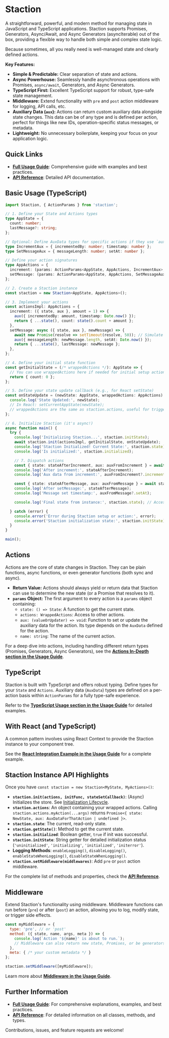 # Staction

A straightforward, powerful, and modern method for managing state in JavaScript and TypeScript applications. Staction supports Promises, Generators, Async/Await, and Async Generators (asyncIterable) out of the box, providing a flexible way to handle both simple and complex state logic.

Because sometimes, all you really need is well-managed state and clearly defined actions.

**Key Features:**

*   **Simple & Predictable:** Clear separation of state and actions.
*   **Async Powerhouse:** Seamlessly handle asynchronous operations with Promises, `async/await`, Generators, and Async Generators.
*   **TypeScript First:** Excellent TypeScript support for robust, type-safe state management.
*   **Middleware:** Extend functionality with `pre` and `post` action middleware for logging, API calls, etc.
*   **Auxiliary Data (`aux`):** Actions can return custom auxiliary data alongside state changes. This data can be of any type and is defined per action, perfect for things like new IDs, operation-specific status messages, or metadata.
*   **Lightweight:** No unnecessary boilerplate, keeping your focus on your application logic.

## Quick Links

*   **[Full Usage Guide](./USAGE_GUIDE.md)**: Comprehensive guide with examples and best practices.
*   **[API Reference](./API_REFERENCE.md)**: Detailed API documentation.

## Basic Usage (TypeScript)

```typescript
import Staction, { ActionParams } from 'staction';

// 1. Define your State and Actions types
type AppState = {
  count: number;
  lastMessage?: string;
};

// Optional: Define AuxData types for specific actions if they use `aux`
type IncrementAux = { incrementedBy: number; timestamp: number };
type SetMessageAux = { messageLength: number; setAt: number };

// Define your action signatures
type AppActions = {
  increment: (params: ActionParams<AppState, AppActions, IncrementAux>, amount?: number) => AppState;
  setMessage: (params: ActionParams<AppState, AppActions, SetMessageAux>, newMessage: string) => Promise<AppState>;
};

// 2. Create a Staction instance
const staction = new Staction<AppState, AppActions>();

// 3. Implement your actions
const actionsImpl: AppActions = {
  increment: ({ state, aux }, amount = 1) => {
    aux({ incrementedBy: amount, timestamp: Date.now() });
    return { ...state(), count: state().count + amount };
  },
  setMessage: async ({ state, aux }, newMessage) => {
    await new Promise(resolve => setTimeout(resolve, 50)); // Simulate async work
    aux({ messageLength: newMessage.length, setAt: Date.now() });
    return { ...state(), lastMessage: newMessage };
  },
};

// 4. Define your initial state function
const getInitialState = (/* wrappedActions */): AppState => {
  // You can use wrappedActions here if needed for initial setup actions
  return { count: 0 };
};

// 5. Define your state update callback (e.g., for React setState)
const onStateUpdate = (newState: AppState, wrappedActions: AppActions) => {
  console.log('State Updated:', newState);
  // In React: setCurrentAppState(newState);
  // wrappedActions are the same as staction.actions, useful for triggering follow-up actions from callback if necessary
};

// 6. Initialize Staction (it's async!)
async function main() {
  try {
    console.log('Initializing Staction...', staction.initState);
    await staction.init(actionsImpl, getInitialState, onStateUpdate);
    console.log('Staction Initialized! Current State:', staction.state);
    console.log('Is initialized:', staction.initialized);

    // 7. Dispatch actions
    const { state: stateAfterIncrement, aux: auxFromIncrement } = await staction.actions.increment(5);
    console.log('After increment:', stateAfterIncrement);
    console.log('Aux data from increment:', auxFromIncrement?.incrementedBy); // 5

    const { state: stateAfterMessage, aux: auxFromMessage } = await staction.actions.setMessage('Hello Staction!');
    console.log('After setMessage:', stateAfterMessage);
    console.log('Message set timestamp:', auxFromMessage?.setAt);

    console.log('Final state from instance:', staction.state); // Access current state directly

  } catch (error) {
    console.error('Error during Staction setup or action:', error);
    console.error('Staction initialization state:', staction.initState);
  }
}

main();
```

## Actions

Actions are the core of state changes in Staction. They can be plain functions, async functions, or even generator functions (both sync and async).

*   **Return Value:** Actions should always yield or return data that Staction can use to determine the new state (or a Promise that resolves to it).
*   **`params` Object:** The first argument to every action is a `params` object containing:
    *   `state: () => State`: A function to get the current state.
    *   `actions: WrappedActions`: Access to other actions.
    *   `aux: (valueOrUpdater) => void`: Function to set or update the auxiliary data for the action. Its type depends on the `AuxData` defined for the action.
    *   `name: string`: The name of the current action.

For a deep dive into actions, including handling different return types (Promises, Generators, Async Generators), see the [**Actions In-Depth section in the Usage Guide**](./USAGE_GUIDE.md#actions-in-depth).

## TypeScript

Staction is built with TypeScript and offers robust typing. Define types for your `State` and `Actions`. Auxiliary data (`AuxData`) types are defined on a per-action basis within `ActionParams` for a fully type-safe experience.

Refer to the [**TypeScript Usage section in the Usage Guide**](./USAGE_GUIDE.md#typescript-usage) for detailed examples.

## With React (and TypeScript)

A common pattern involves using React Context to provide the Staction instance to your component tree.

See the [**React Integration Example in the Usage Guide**](./USAGE_GUIDE.md#react-integration-example-typescript) for a complete example.

## Staction Instance API Highlights

Once you have `const staction = new Staction<MyState, MyActions>()`:

*   **`staction.init(actions, initFunc, stateSetCallback)`**: (Async) Initializes the store. See [Initialization Lifecycle](./USAGE_GUIDE.md#initialization-lifecycle).
*   **`staction.actions`**: An object containing your wrapped actions. Calling `staction.actions.myAction(...args)` returns `Promise<{ state: NewState, aux: AuxDataForThatAction | undefined }>`.
*   **`staction.state`**: The current, read-only state.
*   **`staction.getState()`**: Method to get the current state.
*   **`staction.initialized`**: Boolean getter, `true` if init was successful.
*   **`staction.initState`**: String getter for detailed initialization status (`'uninitialized'`, `'initializing'`, `'initialized'`, `'initerror'`).
*   **Logging Methods**: `enableLogging()`, `disableLogging()`, `enableStateWhenLogging()`, `disableStateWhenLogging()`.
*   **`staction.setMiddleware(middlewares)`**: Add `pre` or `post` action middleware.

For the complete list of methods and properties, check the [**API Reference**](./API_REFERENCE.md).

## Middleware

Extend Staction's functionality using middleware. Middleware functions can run before (`pre`) or after (`post`) an action, allowing you to log, modify state, or trigger side effects.

```javascript
const myMiddleware = {
  type: 'pre', // or 'post'
  method: ({ state, name, args, meta }) => {
    console.log(`Action '${name}' is about to run.`);
    // Middleware can also return new state, Promises, or be generators
  },
  meta: { /* your custom metadata */ }
};

staction.setMiddleware([myMiddleware]);
```

Learn more about [**Middleware in the Usage Guide**](./USAGE_GUIDE.md#middleware).

## Further Information

*   **[Full Usage Guide](./USAGE_GUIDE.md)**: For comprehensive explanations, examples, and best practices.
*   **[API Reference](./API_REFERENCE.md)**: For detailed information on all classes, methods, and types.

Contributions, issues, and feature requests are welcome!
